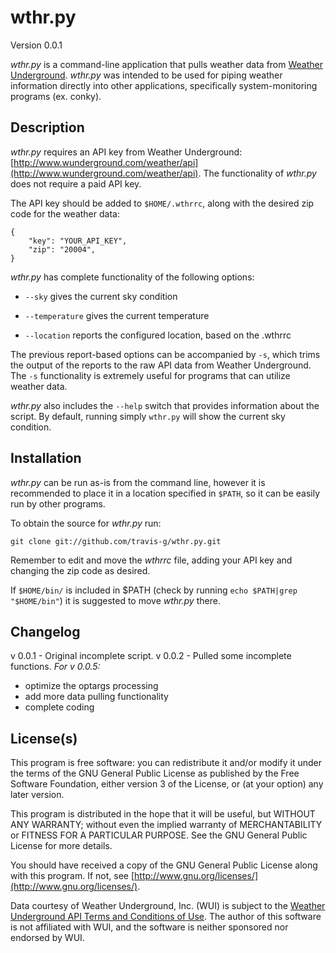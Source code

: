 wthr.py
=======

Version 0.0.1

_wthr.py_ is a command-line application that pulls weather data from [Weather Underground](http://www.wunderground.com).  _wthr.py_ was intended to be used for piping weather information directly into other applications, specifically system-monitoring programs (ex. conky).

Description
-----------
_wthr.py_ requires an API key from Weather Underground: [http://www.wunderground.com/weather/api](http://www.wunderground.com/weather/api). The functionality of _wthr.py_ does not require a paid API key.

The API key should be added to `$HOME/.wthrrc`, along with the desired zip code for the weather data:

    {
        "key": "YOUR_API_KEY",
        "zip": "20004",
    }

_wthr.py_ has complete functionality of the following options:

* `--sky` gives the current sky condition

* `--temperature` gives the current temperature

* `--location` reports the configured location, based on the .wthrrc

The previous report-based options can be accompanied by `-s`, which trims the output of the reports to the raw API data from Weather Underground. The `-s` functionality is extremely useful for programs that can utilize weather data.

_wthr.py_ also includes the `--help` switch that provides information about the script. By default, running simply `wthr.py` will show the current sky condition.

Installation
------------
_wthr.py_ can be run as-is from the command line, however it is recommended to place it in a location specified in `$PATH`, so it can be easily run by other programs.

To obtain the source for _wthr.py_ run:

    git clone git://github.com/travis-g/wthr.py.git

Remember to edit and move the _wthrrc_ file, adding your API key and changing the zip code as desired.

If `$HOME/bin/` is included in $PATH (check by running `echo $PATH|grep "$HOME/bin"`) it is suggested to move _wthr.py_ there.

Changelog
---------
v 0.0.1 - Original incomplete script. 
v 0.0.2 - Pulled some incomplete functions.
_For v 0.0.5:_
- optimize the optargs processing
- add more data pulling functionality
- complete coding

License(s)
----------
This program is free software: you can redistribute it and/or modify it under the terms of the GNU General Public License as published by the Free Software Foundation, either version 3 of the License, or (at your option) any later version.

This program is distributed in the hope that it will be useful, but WITHOUT ANY WARRANTY; without even the implied warranty of MERCHANTABILITY or FITNESS FOR A PARTICULAR PURPOSE.  See the GNU General Public License for more details.

You should have received a copy of the GNU General Public License along with this program.  If not, see [http://www.gnu.org/licenses/](http://www.gnu.org/licenses/).

Data courtesy of Weather Underground, Inc. (WUI) is subject to the [Weather Underground API Terms and Conditions of Use](http://www.wunderground.com/weather/api/d/terms.html).  The author of this software is not affiliated with WUI, and the software is neither sponsored nor endorsed by WUI.
